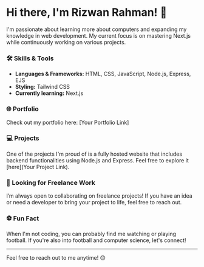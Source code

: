 # Hi there, I'm Rizwan Rahman! 👋

I'm passionate about learning more about computers and expanding my knowledge in web development. My current focus is on mastering Next.js while continuously working on various projects.

### 🛠 Skills & Tools
- **Languages & Frameworks:** HTML, CSS, JavaScript, Node.js, Express, EJS
- **Styling:** Tailwind CSS
- **Currently learning:** Next.js

### 🌐 Portfolio
Check out my portfolio here: [Your Portfolio Link]

### 💻 Projects
One of the projects I'm proud of is a fully hosted website that includes backend functionalities using Node.js and Express. Feel free to explore it [here](Your Project Link).

### 👀 Looking for Freelance Work
I’m always open to collaborating on freelance projects! If you have an idea or need a developer to bring your project to life, feel free to reach out.

### ⚽ Fun Fact
When I'm not coding, you can probably find me watching or playing football. If you're also into football and computer science, let's connect!

---

Feel free to reach out to me anytime! 😊
